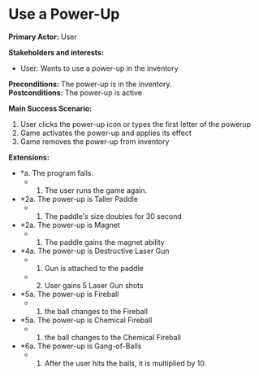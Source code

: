 ﻿# Use a Power-Up
**Primary Actor:** User

**Stakeholders and interests:**  
- User: Wants to use a power-up in the inventory  

**Preconditions:** The power-up is in the inventory.  
**Postconditions:** The power-up is active 

**Main Success Scenario:**  

1.  User clicks the power-up icon or types the first letter of the powerup
2.  Game activates the power-up and applies its effect
3.  Game removes the power-up from inventory

**Extensions:**  

-   *a. The program fails.
    -   1.  The user runs the game again.
-   *2a. The power-up is Taller Paddle
    -   1.  The paddle's size doubles for 30 second
-   *2a. The power-up is Magnet
    -   1.  The paddle gains the magnet ability
-   *4a. The power-up is Destructive Laser Gun
    -   1.  Gun is attached to the paddle
    -   2.  User gains 5 Laser Gun shots
  - *5a. The power-up is Fireball
    -   1.  the ball changes to the Fireball
  - *5a. The power-up is Chemical Fireball
    -   1.  the ball changes to the Chemical  Fireball
   - *6a. The power-up is Gang-of-Balls
       -   1.  After the user hits the balls, it is multiplied by 10.
